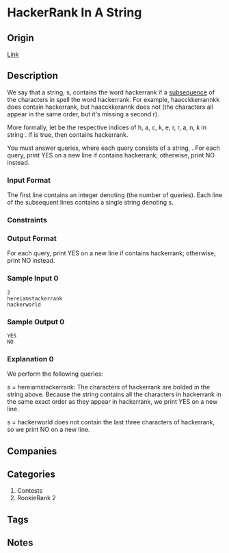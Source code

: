 # HackerRank In A String

## Origin

[Link](https://www.hackerrank.com/contests/rookierank-2/challenges/hackerrank-in-a-string/problem)

## Description

We say that a string, s, contains the word hackerrank if a [subsequence](https://en.wikipedia.org/wiki/Subsequence) of the characters in  spell the word hackerrank. For example, haacckkerrannkk does contain hackerrank, but haacckkerannk does not (the characters all appear in the same order, but it's missing a second r).

More formally, let  be the respective indices of h, a, c, k, e, r, r, a, n, k in string . If  is true, then  contains hackerrank.

You must answer  queries, where each query consists of a string, . For each query, print YES on a new line if contains hackerrank; otherwise, print NO instead.

### Input Format

The first line contains an integer denoting  (the number of queries). Each line of the  subsequent lines contains a single string denoting s.

### Constraints

### Output Format

For each query, print YES on a new line if  contains hackerrank; otherwise, print NO instead.

### Sample Input 0

```text
2
hereiamstackerrank
hackerworld
```

### Sample Output 0

```text
YES
NO
```

### Explanation 0

We perform the following  queries:

s = hereiamstackerrank: The characters of hackerrank are bolded in the string above. Because the string contains all the characters in hackerrank in the same exact order as they appear in hackerrank, we print YES on a new line.

s = hackerworld does not contain the last three characters of hackerrank, so we print NO on a new line.

## Companies

## Categories

1. Contests
1. RookieRank 2

## Tags

## Notes